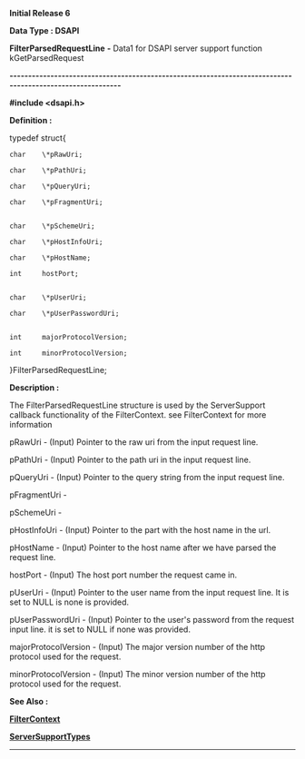 




<!--
 /\* Font Definitions \*/
 @font-face
 {font-family:Courier;
 panose-1:2 7 4 9 2 2 5 2 4 4;}
@font-face
 {font-family:Helv;
 panose-1:2 11 6 4 2 2 2 3 2 4;}
@font-face
 {font-family:"Cambria Math";
 panose-1:2 4 5 3 5 4 6 3 2 4;}
 /\* Style Definitions \*/
 p.MsoNormal, li.MsoNormal, div.MsoNormal
 {margin-top:0cm;
 margin-right:0cm;
 margin-bottom:8.0pt;
 margin-left:0cm;
 line-height:107%;
 font-size:11.0pt;
 font-family:"Calibri",sans-serif;}
.MsoChpDefault
 {font-size:11.0pt;}
.MsoPapDefault
 {margin-bottom:8.0pt;
 line-height:107%;}
 /\* Page Definitions \*/
 @page WordSection1
 {size:612.0pt 792.0pt;
 margin:72.0pt 72.0pt 72.0pt 72.0pt;}
div.WordSection1
 {page:WordSection1;}
-->




**Initial Release 6**



**Data Type : DSAPI**



**FilterParsedRequestLine** **-** Data1 for
DSAPI server support function kGetParsedRequest


**----------------------------------------------------------------------------------------------------------**



**#include
<dsapi.h>**



**Definition :**



typedef struct{  

    char    \*pRawUri;  

    char    \*pPathUri;  

    char    \*pQueryUri;  

    char    \*pFragmentUri;


    char    \*pSchemeUri;  

    char    \*pHostInfoUri;  

    char    \*pHostName;  

    int     hostPort;


    char    \*pUserUri;  

    char    \*pUserPasswordUri;


    int     majorProtocolVersion;  

    int     minorProtocolVersion;  

}FilterParsedRequestLine;


 


**Description :**



The
FilterParsedRequestLine structure is used by the ServerSupport callback
functionality of the FilterContext.  see FilterContext for more information


 


pRawUri                             -
(Input)  Pointer to the raw uri from the input request line.


pPathUri                             -
(Input)  Pointer to the path uri in the input request line.


pQueryUri                           -
(Input)  Pointer to the query string from the input request line.


pFragmentUri                     -



pSchemeUri                        -



pHostInfoUri                       -
(Input)  Pointer to the part with the host name in the url.


pHostName                        -
(Input)  Pointer to the host name after we have parsed the request line.


hostPort                             -
(Input)  The host port number the request came in.


pUserUri                             -
(Input)  Pointer to the user name from the input request line. It is set to
NULL is none is provided.


pUserPasswordUri              -
(Input)  Pointer to the user's password from the request input line. it is set
to NULL if none was provided.


majorProtocolVersion          -
(Input)  The major version number of the http protocol used for the request.


minorProtocolVersion          -
(Input)  The minor version number of the http protocol used for the request.


 


 **See Also :**


**[FilterContext](FilterContext.md)**


**[ServerSupportTypes](ServerSupportTypes.md)**



----------------------------------------------------------------------------------------------------------


 





